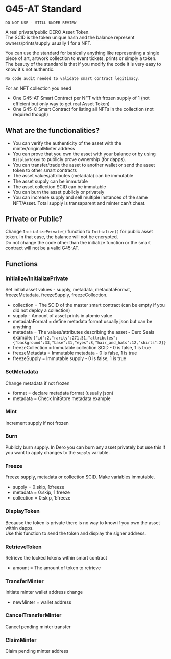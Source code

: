 # G45-AT Standard

`DO NOT USE - STILL UNDER REVIEW`

A real private/public DERO Asset Token.  
The SCID is the token unique hash and the balance represent owners/prints/supply usually 1 for a NFT.  

You can use the standard for basically anything like representing a single piece of art, artwork collection to event tickets, prints or simply a token.  
The beauty of the standard is that if you modify the code it is very easy to know it's not authentic.  

`No code audit needed to validate smart contract legitimacy.`  

For an NFT collection you need

- One G45-AT Smart Contract per NFT with frozen supply of 1 (not efficient but only way to get real Asset Token)
- One G45-C Smart Contract for listing all NFTs in the collection (not required though)

## What are the functionalities?

- You can verify the authenticity of the asset with the minter/originalMinter address
- You can prove that you own the asset with your balance or by using `DisplayToken` to publicly prove ownership (for dapps).
- You can transfer/trade the asset to another wallet or send the asset token to other smart contracts
- The asset values/attributes (metadata) can be immutable
- The asset supply can be immutable
- The asset collection SCID can be immutable
- You can burn the asset publicly or privately
- You can increase supply and sell multiple instances of the same NFT/Asset. Total supply is transaparent and minter can't cheat.  

## Private or Public?

Change `InitializePrivate()` function to `Initialize()` for public asset token. In that case, the balance will not be encrypted.  
Do not change the code other than the initialize function or the smart contract will not be a valid G45-AT.  

## Functions

### Initialize/InitializePrivate

Set initial asset values - supply, metadata, metadataFormat, freezeMetadata, freezeSupply, freezeCollection.

- collection = The SCID of the master smart contract (can be empty if you did not deploy a collection)
- supply - Amount of asset prints in atomic value
- metadataFormat = define metadata format usually json but can be anything
- metadata = The values/attributes describing the asset - Dero Seals example: `{"id":2,"rarity":271.51,"attributes":{"background":33,"base":31,"eyes":8,"hair_and_hats":12,"shirts":2}}`
- freezeCollection = Immutable collection SCID - 0 is false, 1 is true
- freezeMetadata = Immutable metadata - 0 is false, 1 is true
- freezeSupply = Immutable supply - 0 is false, 1 is true

### SetMetadata

Change metadata if not frozen

- format = declare metadata format (usually json)
- metadata = Check InitStore metadata example

### Mint

Increment supply if not frozen

### Burn

Publicly burn supply. In Dero you can burn any asset privately but use this if you want to apply changes to the `supply` variable.

### Freeze

Freeze supply, metadata or collection SCID. Make variables immutable.  

- supply = 0:skip, 1:freeze
- metadata = 0:skip, 1:freeze
- collection = 0:skip, 1:freeze

### DisplayToken

Because the token is private there is no way to know if you own the asset within dapps.  
Use this function to send the token and display the signer address.  

### RetrieveToken

Retrieve the locked tokens within smart contract

- amount = The amount of token to retrieve

### TransferMinter

Initiate minter wallet address change

- newMinter = wallet address

### CancelTransferMinter

Cancel pending minter transfer

### ClaimMinter

Claim pending minter address
